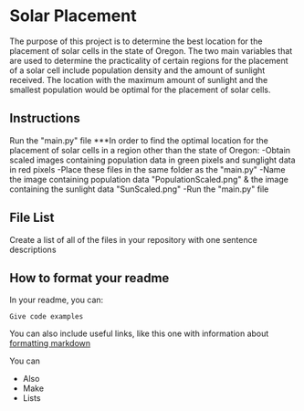 # Solar Placement
The purpose of this project is to determine the best location for the placement of solar cells in the state of Oregon. The two main variables that are used to determine the practicality of certain regions for the placement of a solar cell include population density and the amount of sunlight received. The location with the maximum amount of sunlight and the smallest population would be optimal for the placement of solar cells.

## Instructions
Run the "main.py" file
***In order to find the optimal location for the placement of solar cells in a region other than the state of Oregon: 
-Obtain scaled images containing population data in green pixels and sunglight data in red pixels
-Place these files in the same folder as the "main.py"
-Name the image containing population data "PopulationScaled.png" & the image containing the sunlight data "SunScaled.png"
-Run the "main.py" file

## File List

Create a list of all of the files in your repository with one sentence descriptions 

## How to format your readme

In your readme, you can:
```
Give code examples
```

You can also include useful links, like this one with information about [formatting markdown](https://help.github.com/en/articles/basic-writing-and-formatting-syntax)

You can 
- Also
- Make
- Lists

